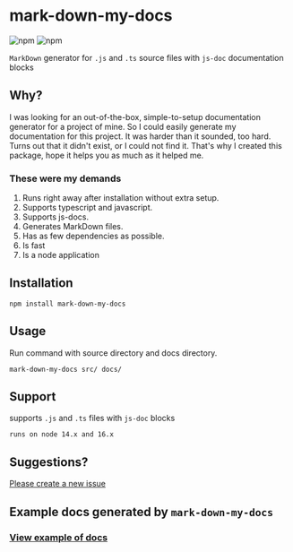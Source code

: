 # mark-down-my-docs
![npm](https://img.shields.io/npm/dt/mark-down-my-docs?style=for-the-badge)
![npm](https://img.shields.io/npm/v/mark-down-my-docs?style=for-the-badge)

`MarkDown` generator for `.js` and `.ts` source files with `js-doc` documentation blocks 

## Why?
I was looking for an out-of-the-box, simple-to-setup documentation generator for a project of mine.
So I could easily generate my documentation for this project. 
It was harder than it sounded, too hard. Turns out that it didn't exist, or I could not find it. That's why I created this package, hope it helps you as much as it helped me.

### These were my demands
1. Runs right away after installation without extra setup.
2. Supports typescript and javascript.
3. Supports js-docs.
4. Generates MarkDown files.
5. Has as few dependencies as possible.
6. Is fast
7. Is a node application

## Installation
```shell
npm install mark-down-my-docs 
```

## Usage
Run command with source directory and docs directory.

```shell
mark-down-my-docs src/ docs/
```

## Support
supports `.js` and `.ts` files with `js-doc` blocks

`runs on node 14.x and 16.x`

## Suggestions?
[Please create a new issue](https://github.com/mbroersen/mark-down-my-docs/issues/new)


## Example docs generated by `mark-down-my-docs`
### [View example of docs](./docs/Index.md)

